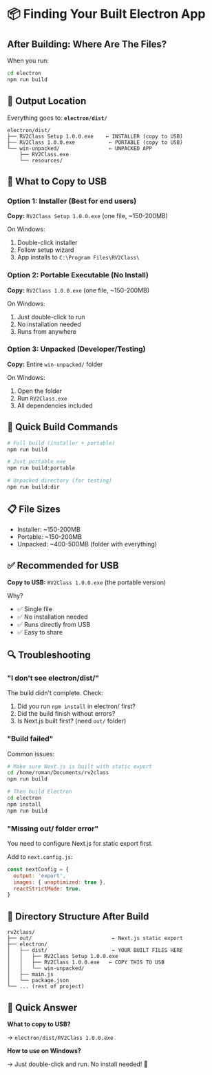 # 📦 Finding Your Built Electron App

## After Building: Where Are The Files?

When you run:
```bash
cd electron
npm run build
```

## 📁 Output Location

Everything goes to: **`electron/dist/`**

```
electron/dist/
├── RV2Class Setup 1.0.0.exe    ← INSTALLER (copy to USB)
├── RV2Class 1.0.0.exe           ← PORTABLE (copy to USB)
└── win-unpacked/                ← UNPACKED APP
    ├── RV2Class.exe
    └── resources/
```

## 🎯 What to Copy to USB

### Option 1: Installer (Best for end users)
**Copy:** `RV2Class Setup 1.0.0.exe` (one file, ~150-200MB)

On Windows:
1. Double-click installer
2. Follow setup wizard
3. App installs to `C:\Program Files\RV2Class\`

### Option 2: Portable Executable (No Install)
**Copy:** `RV2Class 1.0.0.exe` (one file, ~150-200MB)

On Windows:
1. Just double-click to run
2. No installation needed
3. Runs from anywhere

### Option 3: Unpacked (Developer/Testing)
**Copy:** Entire `win-unpacked/` folder

On Windows:
1. Open the folder
2. Run `RV2Class.exe`
3. All dependencies included

## 🚀 Quick Build Commands

```bash
# Full build (installer + portable)
npm run build

# Just portable exe
npm run build:portable

# Unpacked directory (for testing)
npm run build:dir
```

## 📋 File Sizes

- Installer: ~150-200MB
- Portable: ~150-200MB
- Unpacked: ~400-500MB (folder with everything)

## ✅ Recommended for USB

**Copy to USB:** `RV2Class 1.0.0.exe` (the portable version)

Why?
- ✅ Single file
- ✅ No installation needed
- ✅ Runs directly from USB
- ✅ Easy to share

## 🔍 Troubleshooting

### "I don't see electron/dist/"

The build didn't complete. Check:
1. Did you run `npm install` in electron/ first?
2. Did the build finish without errors?
3. Is Next.js built first? (need `out/` folder)

### "Build failed"

Common issues:
```bash
# Make sure Next.js is built with static export
cd /home/roman/Documents/rv2class
npm run build

# Then build Electron
cd electron
npm install
npm run build
```

### "Missing out/ folder error"

You need to configure Next.js for static export first.

Add to `next.config.js`:
```javascript
const nextConfig = {
  output: 'export',
  images: { unoptimized: true },
  reactStrictMode: true,
}
```

## 📂 Directory Structure After Build

```
rv2class/
├── out/                          ← Next.js static export
├── electron/
│   ├── dist/                     ← YOUR BUILT FILES HERE
│   │   ├── RV2Class Setup 1.0.0.exe
│   │   ├── RV2Class 1.0.0.exe   ← COPY THIS TO USB
│   │   └── win-unpacked/
│   ├── main.js
│   └── package.json
└── ... (rest of project)
```

## 🎯 Quick Answer

**What to copy to USB?**

→ `electron/dist/RV2Class 1.0.0.exe`

**How to use on Windows?**

→ Just double-click and run. No install needed! 🚀
